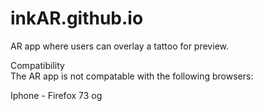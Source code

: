 # inkAR.github.io
AR app where users can overlay a tattoo for preview.


Compatibility  
The AR app is not compatable with the following browsers: 

Iphone - Firefox 73 
og 
